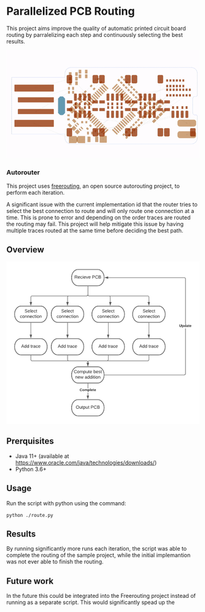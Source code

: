 # Parallelized PCB Routing
 
This project aims improve the quality of automatic printed circuit board routing by parralelizing each step and continuously selecting the best results.

![Routing](./docs/routing.gif)

### Autorouter
This project uses [freerouting](https://github.com/freerouting/freerouting), an open source autorouting project, to perform each iteration.

A significant issue with the current implementation id that the router tries to select the best connection to route and will only route one connection at a time. This is prone to error and depending on the order traces are routed the routing may fail. This project will help mitigate this issue by having multiple traces routed at the same time before deciding the best path.

## Overview
![Diagram](./docs/diagram.png)

## Prerquisites

* Java 11+ (available at https://www.oracle.com/java/technologies/downloads/)
* Python 3.6+

## Usage

Run the script with python using the command:
```
python ./route.py
```

## Results

By running significantly more runs each iteration, the script was able to complete the routing of the sample project, while the initial implemantion was not ever able to finish the routing.

## Future work

In the future this could be integrated into the Freerouting project instead of running as a separate script. This would significantly spead up the 